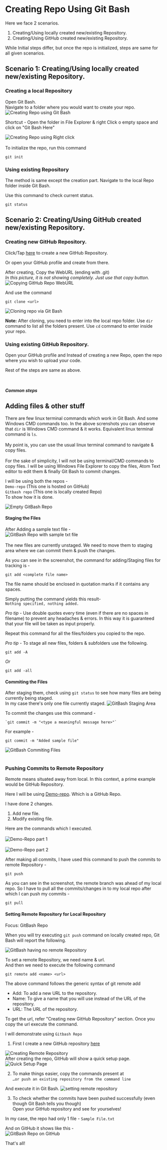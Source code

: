 # Creating Repo Using Git Bash

Here we face 2 scenarios.

1.  Creating/Using locally created new/existing Repository.
2.  Creating/Using GitHub created new/existing Repository.

While Initial steps differ, but once the repo is initialized, steps are same for all given scenarios.

## Scenario 1: Creating/Using locally created new/existing Repository.

### Creating a local Repository

Open Git Bash. <br>
Navigate to a folder where you would want to create your repo.
![Creating Repo using Git Bash](/Assets/Creating%20Repo%20in%20Git%20Bash.png)

Shortcut - Open the folder in File Explorer & right Click o empty space and click on "Git Bash Here"

![Creating Repo using Right click](/Assets/Creating%20Repo%20in%20Git%20Bash%20using%20Right%20click.png)
<br><br>
To initialize the repo, run this command <br>

    git init

### Using existing Repository

The method is same except the creation part. Navigate to the local Repo folder inside Git Bash.

Use this command to check current status.<br>

    git status

## Scenario 2: Creating/Using GitHub created new/existing Repository.

### Creating new GitHub Repository.

Click/Tap [here](www.github.com/new) to create a new GitHub Repository.<br>

Or open your GitHub profile and create from there.<br>

After creating, Copy the WebURL (ending with .git)<br>
_In this picture, it is not showing completely. Just use that copy button._
![Copying GitHub Repo WebURL](/Assets/Cloning%20Repo%20into%20GD.png)

And use the command <br>

    git clone <url>

![Cloning repo via Git Bash](/Assets/Git%20bash%20clone.png)

**Note:** After cloning, you need to enter into the local repo folder. Use `dir` command to list all the folders present. Use `cd` command to enter inside your repo.

### Using existing GitHub Repository.

Open your GitHub profile and Instead of creating a new Repo, open the repo where you wish to upload your code.<br>

Rest of the steps are same as above.<br><br><br>

**_Common steps_**<br>

## Adding files & other stuff

There are few linux terminal commands which work in Git Bash. And some Windows CMD commands too. In the above screnshots you can observe that `dir` is Windows CMD command & it works. Equivalent linux terminal command is `ls`. <br><br>
My point is, you can use the usual linux terminal command to navigate & copy files.<br><br>
For the sake of simplicity, I will not be using terminal/CMD commands to copy files. I will be using Windows File Explorer to copy the files, Atom Text editor to edit them & finally Git Bash to commit changes.<br>

I will be using both the repos - <br>
`Demo-repo`  (This one is hosted on GitHub)<br>
`Gitbash repo` (This one is locally created Repo)<br>
To show how it is done.<br>

![Empty GitBash Repo](/Assets/Empty%20Gitbash%20Repo.png)

#### Staging the Files

After Adding a sample text file -<br>
![GitBash Repo with sample txt file](/Assets/GBR%20with%20sample%20txt.png)<br><br>
The new files are currently unstaged. We need to move them to staging area where we can commit them & push the changes.<br>

As you can see in the screenshot, the command for adding/Staging files for tracking is -<br>

    git add <complete file name>

The file name should be enclosed in quotation marks if it contains any spaces.

Simply putting the command yields this result-<br>
`Nothing specified, nothing added.`

_Pro tip_ - Use double quotes every time (even if there are no spaces in filename) to prevent any headaches & errors. In this way it is guaranteed that your file will be taken as input properly.<br>

Repeat this command for all the files/folders you copied to the repo.<br>

_Pro tip_ - To stage all new files, folders & subfolders use the following.<br>

    git add -A

 _Or_

    git add -all

#### Commiting the Files

After staging them, check using `git status` to see how many files are being currently being staged.<br>
In my case there's only one file currently staged.
![GitBash Staging Area](/Assets/GB%20Staged%20files.png)

To commit the changes use this command -<br>

    `git commit -m "<type a meaningful message here>"`

For example -<br>

    git commit -m "Added sample file"

![GitBash Commiting Files](/Assets/GB%20Commit%20Files.png)
<br><br>

### Pushing Commits to Remote Repository

Remote means situated away from local.
In this context, a prime example would be GitHub Repository.

Here I will be using [Demo-repo](https://github.com/MRDGH2821/Demo-Repo).
Which is a GitHub Repo.

I have done 2 changes.

1.  Add new file.
2.  Modify existing file.

Here are the commands which I executed.<br><br>
![Demo-Repo part 1](/Assets/GB%20Demo%20repo%20p1.png)<br><br>
![Demo-Repo part 2](/Assets/GB%20Demo%20repo%20p2.png)
<br>

After making all commits, I have used this command to push the commits to remote Repository -<br>

    git push

As you can see in the screenshot, the remote branch was ahead of my local repo. So I have to pull all the commits/changes in to my local repo after which I can push my commits -<br>

    git pull

#### Setting Remote Repository for Local Repository

Focus: GitBash Repo

When you will try executing `git push` command on locally created repo, Git Bash will report the following.<br>

![GitBash having no remote Repository](/Assets/GB%20no%20remote.png)

To set a remote Repository, we need name & url.<br>
And then we need to execute the following command

    git remote add <name> <url>

The above command follows the generic syntax of git remote add <name> <repository url>

-   Add: To add a new URL to the repository.
-   Name: To give a name that you will use instead of the URL of the repository.
-   URL: The URL of the repository.

To get the url, refer "Creating new GitHub Repository" section. Once you copy the url execute the command.

I will demonstrate using `Gitbash Repo`

1.  First I create a new GitHub repository [here](www.github.com/new)

![Creating Remote Repository](/Assets/Creating%20GitBash%20Repo%20on%20GitHub.png)
<br>
After creating the repo, GitHub will show a quick setup page.
![Quick Setup Page](/Assets/GBR%20QuickSetup.png)

2.  To make things easier, copy the commands present at<br> `…or push an existing repository from the command line`

And execute it in Git Bash.
![setting remote repository](/Assets/Setting%20remote%20repo.png)

3.  To check whether the commits have been pushed successfully (even though Git Bash tells you though)<br>
    Open your GitHub repository and see for yourselves!

In my case, the repo had only 1 file - `Sample File.txt`

And on GitHub it shows like this -<br>
![GitBash Repo on GitHub](/Assets/GBR%20on%20GitHub.png)

That's all!

